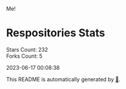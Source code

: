 Me!

# Respositories Stats
Stars Count: 232  
Forks Count: 5

2023-06-17 00:08:38  

This README is automatically generated by [🐰](https://github.com/rnitta/rnitta).
